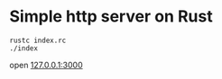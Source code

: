 Simple http server on Rust
========

    rustc index.rc
    ./index

open [127.0.0.1:3000](http://127.0.0.1:3000)
